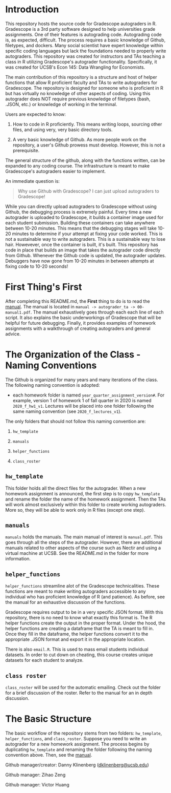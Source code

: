 # Introduction

This repository hosts the source code for Gradescope autograders in R.  Gradescope is a 3rd party software designed to help universities grade assignments. One of their features is autograding code. Autograding code is, as expected, difficult. The process requires a basic knowledge of Github, filetypes, and dockers. Many social scientist have expert knowledge within specific coding languages but lack the foundations needed to properly write autograders. This repository was created for instructors and TAs teaching a class in R utilizing Gradescope's autograder functionality. Specifically, it was created for UCSB's Econ 145: Data Wrangling for Economists. 

The main contribution of this repository is a structure and host of helper functions that allow R proficient faculty and TAs to write autograders for Gradescope. The repository is designed for someone who is proficient in R but has virtually no knowledge of other aspects of coding. Using this autograder does NOT require previous knowledge of filetypes (bash, .JSON, etc.) or knowledge of working in the terminal.

Users are expected to know:

1) How to code in R proficiently. This means writing loops, sourcing other files, and using very, very basic directory tools.

2) A very basic knowledge of Github. As more people work on the repository, a user's Github prowess must develop. However, this is not a prerequisite.

The general structure of the github, along with the functions written, can be expanded to any coding course. The infrastructure is meant to make Gradescope's autograders easier to implement.

An immediate question is: 
> Why use Github with Gradescope? I can just upload autograders to Gradescope!

While you can directly upload autograders to Gradescope without using Github, the debugging process is extremely painful. Every time a new autograder is uploaded to Gradescope, it builds a container image used for each student submission. Building these containers can take anywhere between 10-20 minutes. This means that the debugging stages will take 10-20 minutes to determine if your attempt at fixing your code worked. This is not a sustainable way to write autograders. This is a sustainable way to lose hair. Howevever, once the container is built, it's built. This repository has code in place that builds an image that takes the autograder code directly from Github. Whenever the Github code is updated, the autograder updates. Debuggers have now gone from 10-20 minutes in between attempts at fixing code to 10-20 seconds!

# First Thing's First

After completing this README.md, the **First** thing to do is to read the [manual](manuals/autograder_ta/00-manual1.pdf). The manual is located in `manual -> autograder_ta -> 00-manual1.pdf`. The manual exhaustively goes through each each line of each script. It also explains the basic underworkings of Gradescope that will be helpful for future debugging. Finally, it provides examples of homework assignments with a walkthrough of creating autograders and general advice.

# The Organization of the Class - Naming Conventions

The Github is organized for many years and many iterations of the class. The following naming convention is adopted:

- each homework folder is named `year_quarter_assignment_version#`. For example, version 1 of homework 1 of fall quarter in 2020 is named `2020_f_hw1_v1`. Lectures will be placed into one folder following the same naming convention (see `2020_f_lectures_v1`).

The only folders that should not follow this naming convention are:

1) `hw_template`

2) `manuals`

3) `helper_functions`

4) `class_roster`

## `hw_template`

This folder holds all the direct files for the autograder. When a new homework assignment is announced, the first step is to copy `hw_template` and rename the folder the name of the homework assignment. Then the TAs will work almost exclusively within this folder to create working autograders. More so, they will be able to work only in R files (except one step).

## `manuals`

`manuals` holds the manuals. The main manual of interest is `manual.pdf`. This goes through all the steps of the autograder. However, there are additional manuals related to other aspects of the course such as Nectir and using a virtual machine at UCSB. See the README.md in the folder for more information.


## `helper_functions`

`helper_functions` streamline alot of the Gradescope technicalities. These functions are meant to make writing autograders accessible to any individual who has proficient knowledge of R (and patience). As before, see the manual for an exhaustive discussion of the functions.

Gradescope requires output to be in a very specific JSON format. With this repository, there is no need to know what exactly this format is. The R helper functions create the output in the proper format. Under the hood, the helper functions are creating a dataframe that the TA is meant to fill in. Once they fill in the dataframe, the helper functions convert it to the appropriate .JSON format and export it in the appropriate location.

There is also `email.R`. This is used to mass email students individual datasets. In order to cut down on cheating, this course creates unique datasets for each student to analyze. 

## `class roster`

`class_roster` will be used for the automatic emailing. Check out the folder for a brief discussion of the roster. Refer to the manual for an in depth discussion.

# The Basic Structure

The basic workflow of the repository stems from two folders: `hw_template`, `helper_functions`, and `class_roster`. Suppose you need to write an autograder for a new homework assignment. The process begins by duplicating `hw_template` and renaming the folder following the naming convention above. Then, see the [manual](manuals/autograder_ta/manual.pdf).

Github manager/creator: Danny Klinenberg (dklinenberg@ucsb.edu)

Github manager: Zihao Zeng

Github manager: Victor Huang
